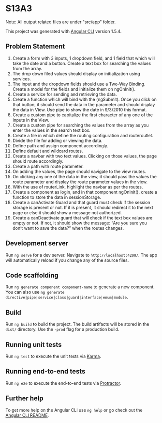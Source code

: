 # S13A3

Note: All output related files are under "src/app" folder.

This project was generated with [Angular CLI](https://github.com/angular/angular-cli) version 1.5.4.

## Problem Statement
1. Create a form with 3 inputs, 1 dropdown field, and 1 field that which will
take the date and a button. Create a text box for searching the values from
the array.
2. The drop down filed values should display on initialization using services.
3. The input and the dropdown fields should use a Two-Way Binding. Create a
model for the fields and initialize them on ngOnInit().
4. Create a service for sending and retrieving the data.
5. Create a function which will bind with the (ngSubmit). Once you click on that
button, it should send the data in the parameter and should display the data
in View. Use pipe to show the date in 9/3/2010 this format.
6. Create a custom pipe to capitalize the first character of any one of the inputs
in the View.
7. Create a custom pipe for searching the values from the array as you enter
the values in the search text box.
8. Create a file in which define the routing configuration and routeroutlet.
9. Divide the file for adding or viewing the data.
10. Define path and assign component accordingly.
11. Define default and wildcard routes.
12. Create a navbar with two text values. Clicking on those values, the page
should route accordingly.
13. Create a path with route parameter.
14. On adding the values, the page should navigate to the view routes.
15. On clicking any one of the data in the view, it should pass the values the
route parameter and display the route parameter values in the view.
16. With the use of routerLink, highlight the navbar as per the routes.
17. Create a component as login, and in that component ngOnInit(), create a
function to store the data in sessionStorage.
18. Create a canActivate Guard and that guard must check if the session storage
is present or not. If it is present, it should redirect it to the next page or else
it should show a message not authorized.
19. Create a canDeactivate guard that will check if the text box values are empty
or not. If not, it should show the message: “Are you sure you don’t want to
save the data?” when the routes changes.

## Development server

Run `ng serve` for a dev server. Navigate to `http://localhost:4200/`. The app will automatically reload if you change any of the source files.

## Code scaffolding

Run `ng generate component component-name` to generate a new component. You can also use `ng generate directive|pipe|service|class|guard|interface|enum|module`.

## Build

Run `ng build` to build the project. The build artifacts will be stored in the `dist/` directory. Use the `-prod` flag for a production build.

## Running unit tests

Run `ng test` to execute the unit tests via [Karma](https://karma-runner.github.io).

## Running end-to-end tests

Run `ng e2e` to execute the end-to-end tests via [Protractor](http://www.protractortest.org/).

## Further help

To get more help on the Angular CLI use `ng help` or go check out the [Angular CLI README](https://github.com/angular/angular-cli/blob/master/README.md).
